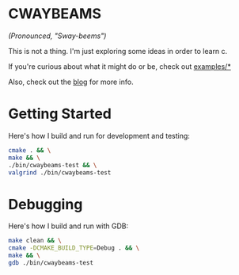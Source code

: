 # CWAYBEAMS
_(Pronounced, "Sway-beems")_

This is not a thing. I'm just exploring some ideas in order to learn c.

If you're curious about what it might do or be, check out [examples/*](examples)

Also, check out the [blog](blog) for more info.

# Getting Started
Here's how I build and run for development and testing:

```bash
cmake . && \
make && \
./bin/cwaybeams-test && \
valgrind ./bin/cwaybeams-test
```

# Debugging
Here's how I build and run with GDB:

```bash
make clean && \
cmake -DCMAKE_BUILD_TYPE=Debug . && \
make && \
gdb ./bin/cwaybeams-test
```
